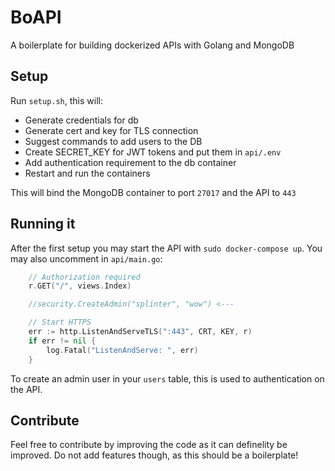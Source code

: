 # BoAPI

A boilerplate for building dockerized APIs with Golang and MongoDB

## Setup

Run `setup.sh`, this will:
- Generate credentials for db
- Generate cert and key for TLS connection
- Suggest commands to add users to the DB
- Create SECRET_KEY for JWT tokens and put them in `api/.env`
- Add authentication requirement to the db container
- Restart and run the containers

This will bind the MongoDB container to port `27017` and the API to `443`

## Running it

After the first setup you may start the API with `sudo docker-compose up`.
You may also uncomment in `api/main.go`:

```go
	// Authorization required
	r.GET("/", views.Index)

	//security.CreateAdmin("splinter", "wow") <---

	// Start HTTPS
	err := http.ListenAndServeTLS(":443", CRT, KEY, r)
	if err != nil {
		log.Fatal("ListenAndServe: ", err)
	}
```

To create an admin user in your `users` table, this is used to authentication on the API.

## Contribute

Feel free to contribute by improving the code as it can definelity be improved. Do not add 
features though, as this should be a boilerplate!